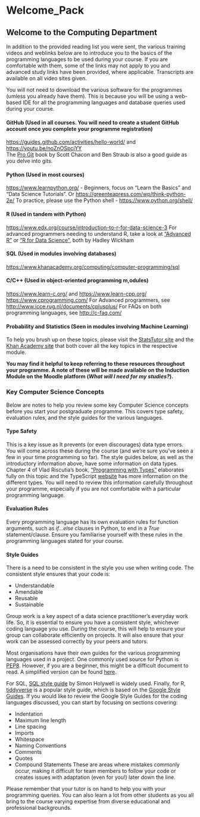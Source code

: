 # Welcome_Pack
## Welcome to the Computing Department
In addition to the provided reading list you were sent, the various training videos and weblinks below are to introduce you to the basics of the programming languages to be used during your course.   If you are comfortable with them, some of the links may not apply to you and advanced study links have been provided, where applicable.  Transcripts are available on all video sites given.  

You will not need to download the various software for the programmes (umless you already have them).  This is because you will be using a web-based IDE for all the programming languages and database queries used during your course.  

#### GitHub (Used in all courses.  You will need to create a student GitHub account once you complete your programme registration)
https://guides.github.com/activities/hello-world/ and https://youtu.be/noZnOSpcjYY  
The [Pro Git](https://git-scm.com/book/en/v2) book by Scott Chacon and Ben Straub  is also a good guide as you delve into gits.

#### Python (Used in most courses)
https://www.learnpython.org/ - Beginners, focus on “Learn the Basics” and “Data Science Tutorials”.
Or https://greenteapress.com/wp/think-python-2e/
To practice, please use the Python shell - https://www.python.org/shell/

#### R (Used in tandem with Python)
https://www.edx.org/course/introduction-to-r-for-data-science-3 
For advanced programmers needing to understand R, take a look at [“Advanced R”](https://adv-r.hadley.nz/) or [“R for Data Science”](https://r4ds.had.co.nz/), both by Hadley Wickham

#### SQL (Used in modules involving databases)
https://www.khanacademy.org/computing/computer-programming/sql

#### C/C++ (Used in object-oriented programming m,odules)
https://www.learn-c.org/ and https://www.learn-cpp.org/
https://www.cprogramming.com/
For Advanced programmers, see http://www.icce.rug.nl/documents/cplusplus/
For FAQs on both programming languages, see http://c-faq.com/

#### Probability and Statistics (Seen in modules involving Machine Learning)
To help you brush up on these topics, please visit the [StatsTutor site](http://www.statstutor.ac.uk/topics/) and the [Khan Academy site](https://www.khanacademy.org/math/ap-statistics#prepare-for-the-2019-ap-statistics-exam) that both cover all the key topics in the respective module.

**You may find it helpful to keep referring to these resources throughout your programme.  A note of these will be made available on the Induction Module on the Moodle platform (_What will I need for my studies?_).**

### Key Computer Science Concepts
Below are notes to help you review some key Computer Science concepts before you start your postgraduate programme.  This covers type safety, evaluation rules, and the style guides for the various languages.

#### Type Safety
This is a key issue as It prevents (or even discourages) data type errors.  You will come across these during the course (and we’re sure you’ve seen a few in your time programming so far).  The style guides below, as well as the introductory information above, have some information on data types.  Chapter 4 of Vlad Riscutia’s book, [“Programming with Types”](https://www.manning.com/books/programming-with-types) elaborates fully on this topic and the TypeScript [website](http://www.typescriptlang.org/docs/handbook/basic-types.html) has more information on the different types.  You will need to review this information carefully throughout your programme, especially if you are not comfortable with a particular programming language.  

#### Evaluation Rules 
Every programming language has its own evaluation rules for function arguments, such as _if...else_ clauses in Python, to end in a _True_ statement/clause.  Ensure you familiarise yourself with these rules in the programming languages stated for your course.

#### Style Guides
There is a need to be consistent in the style you use when writing code.  The consistent style ensures that your code is:
-	Understandable
-	Amendable
-	Reusable
-	Sustainable

Group work is a key aspect of a data science practitioner’s everyday work life.  So, it is essential to ensure you have a consistent style, whichever coding language you use.  During the course, this will help to ensure your group can collaborate efficiently on projects.  It will also ensure that your work can be assessed correctly by your peers and tutors.  

Most organisations have their own guides for the various programming languages used in a project.  One commonly used source for Python is [PEP8](https://www.python.org/dev/peps/pep-0008/).  However, if you are a beginner, this might be a difficult document to read.  A simplified version can be found [here](https://pep8.org/).  

For SQL, [SQL style guide](https://www.sqlstyle.guide/) by Simon Holywell is widely used.  Finally, for R, [tiddyverse](https://style.tidyverse.org/) is a popular style guide, which is based on the [Google Style Guides](http://google.github.io/styleguide/).   If you would like to review the Google Style Guides for the coding languages discussed, you can start by focusing on sections covering:
-	Indentation
-	Maximum line length
-	Line spacing
-	Imports
-	Whitespace
-	Naming Conventions
-	Comments
-	Quotes
-	Compound Statements
These are areas where mistakes commonly occur, making it difficult for team members to follow your code or creates issues with adaptation (even for you!) later down the line.

Please remember that your tutor is on hand to help you with your programming queries.  You can also learn a lot from other students as you all bring to the course varying expertise from diverse educational and professional backgrounds.
